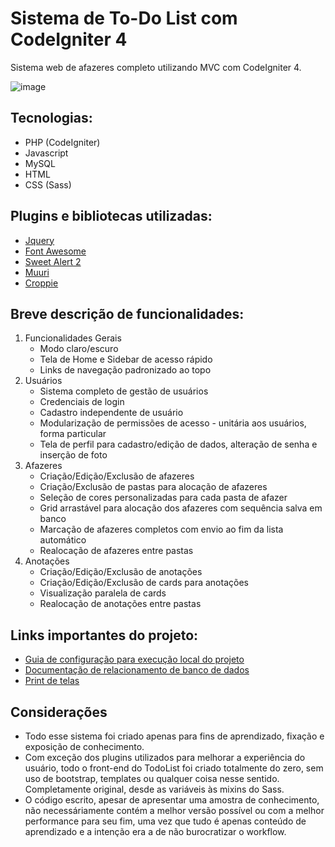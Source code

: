  
# Sistema de To-Do List com CodeIgniter 4 
Sistema web de afazeres completo utilizando MVC com CodeIgniter 4.

![image](https://user-images.githubusercontent.com/89395176/227741287-5fe586a1-5bec-4ccf-a434-5ba061fb4ab0.png)

## Tecnologias:
- PHP (CodeIgniter)
- Javascript
- MySQL
- HTML
- CSS (Sass)

## Plugins e bibliotecas utilizadas:
- <a href="https://jquery.com/">Jquery</a>
- <a href="https://fontawesome.com/">Font Awesome</a>
- <a href="https://sweetalert2.github.io/">Sweet Alert 2</a>
- <a href="https://muuri.dev/">Muuri</a>
- <a href="https://foliotek.github.io/Croppie/">Croppie</a>

## Breve descrição de funcionalidades:
1. Funcionalidades Gerais
   - Modo claro/escuro
   - Tela de Home e Sidebar de acesso rápido
   - Links de navegação padronizado ao topo
2. Usuários
   - Sistema completo de gestão de usuários 
   - Credenciais de login
   - Cadastro independente de usuário
   - Modularização de permissões de acesso - unitária aos usuários, forma particular
   - Tela de perfil para cadastro/edição de dados, alteração de senha e inserção de foto
3. Afazeres
   - Criação/Edição/Exclusão de afazeres
   - Criação/Exclusão de pastas para alocação de afazeres
   - Seleção de cores personalizadas para cada pasta de afazer
   - Grid arrastável para alocação dos afazeres com sequência salva em banco
   - Marcação de afazeres completos com envio ao fim da lista automático
   - Realocação de afazeres entre pastas
4. Anotações
   - Criação/Edição/Exclusão de anotações
   - Criação/Edição/Exclusão de cards para anotações
   - Visualização paralela de cards
   - Realocação de anotações entre pastas
   
## Links importantes do projeto:
- <a href="https://github.com/luizottavioc/ToDoListSystem-CodeIgniter4/blob/main/readmes/config_local.md">Guia de configuração para execução local do projeto</a>
- <a href="https://github.com/luizottavioc/ToDoListSystem-CodeIgniter4/blob/main/readmes/db_documentation.md">Documentação de relacionamento de banco de dados</a>
- <a href="https://github.com/luizottavioc/ToDoListSystem-CodeIgniter4/blob/main/readmes/prints.md">Print de telas</a>

## Considerações
- Todo esse sistema foi criado apenas para fins de aprendizado, fixação e exposição de conhecimento.
- Com exceção dos plugins utilizados para melhorar a experiência do usuário, todo o front-end do TodoList foi criado totalmente do zero, sem uso de bootstrap, templates ou qualquer coisa nesse sentido. Completamente original, desde as variáveis às mixins do Sass.
- O código escrito, apesar de apresentar uma amostra de conhecimento, não necessáriamente contém a melhor versão possível ou com a melhor performance para seu fim, uma vez que tudo é apenas conteúdo de aprendizado e a intenção era a de não burocratizar o workflow.
